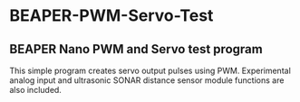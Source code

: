 # BEAPER-PWM-Servo-Test

## BEAPER Nano PWM and Servo test program

This simple program creates servo output pulses using PWM. Experimental analog input
and ultrasonic SONAR distance sensor module functions are also included.